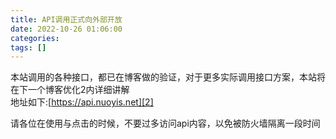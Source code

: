 ```yaml
---
title: API调用正式向外部开放
date: 2022-10-26 01:06:00
categories: 
tags: []
---
```


本站调用的各种接口，都已在博客做的验证，对于更多实际调用接口方案，本站将在下一个博客优化2内详细讲解</br>地址如下:[https://api.nuoyis.net][2]

请各位在使用与点击的时候，不要过多访问api内容，以免被防火墙隔离一段时间

[1]: https://api.nuoyis.com
[2]: https://api.nuoyis.net
[3]: https://api.nuoyis.top
